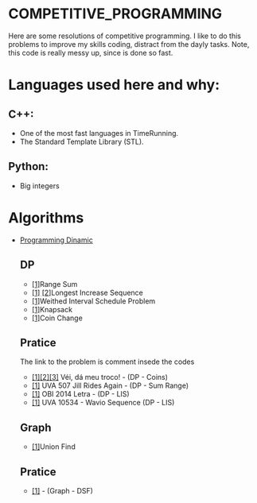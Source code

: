 # COMPETITIVE_PROGRAMMING

  Here are some resolutions of competitive programming. I like to do this problems to improve my skills coding, distract from the dayly tasks. Note, this code is really messy up, since is done so fast.  

#  Languages used here and why:
## C++:
  - One of the most fast languages in TimeRunning.
  - The Standard Template Library (STL). 
## Python:
  - Big integers

# Algorithms
<ul>
    <li><a href="https://en.wikipedia.org/wiki/Dynamic_programming" target="_blank">Programming Dinamic</a>
      <h2>DP</h2>
      <ul>
        <li><a href="ALGORITHMS/dp/range-sum.cpp" target="_blank">[1]</a>Range Sum</li>
        <li><a href="ALGORITHMS/dp/lis-dp.cpp" target="_blank">[1]</a> <a href="ALGORITHMS/lis-bs.cpp">[2]</a>Longest Increase Sequence</li>
        <li><a href="ALGORITHMS/dp/wisp-dp.cpp" target="_blank">[1]</a>Weithed Interval Schedule Problem</li>
        <li><a href="ALGORITHMS/dp/wssp-dp.cpp" target="_blank">[1]</a>Knapsack</li>
        <li><a href="ALGORITHMS/dp/coin-dp.cpp" target="_blank">[1]</a>Coin Change</li>
      </ul>
      <h2>Pratice</h2>
      <p>The link to the problem is comment insede the codes</p>
      <ul>
          <li><a href="OTHERS/meu-troco.cpp">[1]</a><a href="OTHERS/meu-troco2.cpp">[2]</a><a href="OTHERS/meu-troco3.cpp">[3]</a> Véi, dá meu troco! - (DP - Coins)</li>
          <li><a href="UVA/p507.cpp">[1]</a> UVA 507 Jill Rides Again - (DP - Sum Range)</li>
          <li><a href="OBI/2014/letra.cpp">[1]</a> OBI 2014 Letra - (DP - LIS)</li>
          <li><a href="UVA/p10543.cpp">[1]</a> UVA 10534 - Wavio Sequence (DP - LIS)</li>
      </ul>
    </li>
     <h2>Graph</h2>
      <ul>
        <li><a href="ALGORITHMS/graph/union-find.cpp" target="_blank">[1]</a>Union Find</li>
      </ul>
      <h2>Pratice</h2>
      <ul>
          <li><a href="OBI/2014/letra.cpp">[1]</a> - (Graph - DSF)</li>
      </ul>
</ul>